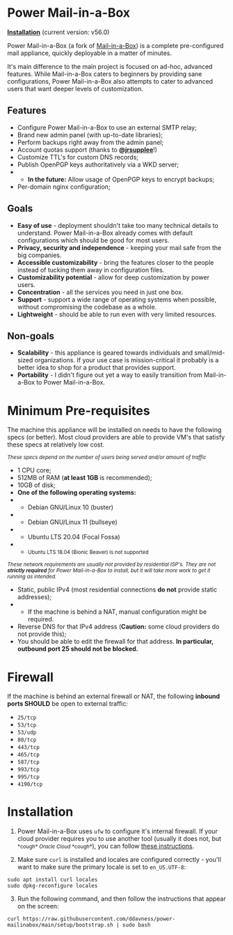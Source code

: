 # Power Mail-in-a-Box
**[Installation](#installation)** (current version: v56.0)

Power Mail-in-a-Box (a fork of [Mail-in-a-Box](https://mailinabox.email/)) is a complete pre-configured mail appliance, quickly deployable in a matter of minutes.

It's main difference to the main project is focused on ad-hoc, advanced features. While Mail-in-a-Box caters to beginners by providing sane configurations, Power Mail-in-a-Box also attempts to cater to advanced users that want deeper levels of customization.

## Features
- Configure Power Mail-in-a-Box to use an external SMTP relay;
- Brand new admin panel (with up-to-date libraries);
- Perform backups right away from the admin panel;
- Account quotas support (thanks to **@[jrsupplee](https://github.com/jrsupplee/mailinabox)**!)
- Customize TTL's for custom DNS records;
- Publish OpenPGP keys authoritatively via a WKD server;
- - **In the future:** Allow usage of OpenPGP keys to encrypt backups;
- Per-domain nginx configuration;

## Goals
- **Easy of use** - deployment shouldn't take too many technical details to understand. Power Mail-in-a-Box already comes with default configurations which should be good for most users.
- **Privacy, security and independence** - keeping your mail safe from the big companies.
- **Accessible customizability** - bring the features closer to the people instead of tucking them away in configuration files.
- **Customizability potential** - allow for deep customization by power users.
- **Concentration** - all the services you need in just one box.
- **Support** - support a wide range of operating systems when possible, without compromising the codebase as a whole.
- **Lightweight** - should be able to run even with very limited resources.

## Non-goals
- **Scalability** - this appliance is geared towards individuals and small/mid-sized organizations. If your use case is mission-critical it probably is a better idea to shop for a product that provides support.
- **Portability** - I didn't figure out yet a way to easily transition from Mail-in-a-Box to Power Mail-in-a-Box.

# Minimum Pre-requisites
The machine this appliance will be installed on needs to have the following specs (or better). Most cloud providers are able to provide VM's that satisfy these specs at relatively low cost.

<small>_These specs depend on the number of users being served and/or amount of traffic_</small>
- 1 CPU core;
- 512MB of RAM (**at least 1GB** is recommended);
- 10GB of disk;
- **One of the following operating systems:**
- - Debian GNU/Linux 10 (buster)
- - Debian GNU/Linux 11 (bullseye)
- - Ubuntu LTS 20.04 (Focal Fossa)
- - <small> Ubuntu LTS 18.04 (Bionic Beaver) is not supported</small>

<small>_These network requirements are usually not provided by residential ISP's. They are not **strictly required** for Power Mail-in-a-Box to install, but it will take more work to get it running as intended._</small>
- Static, public IPv4 (most residential connections **do not** provide static addresses);
- - If the machine is behind a NAT, manual configuration might be required.
- Reverse DNS for that IPv4 address (**Caution:** some cloud providers do not provide this);
- You should be able to edit the firewall for that address. **In particular, outbound port 25 should not be blocked.**

# Firewall
If the machine is behind an external firewall or NAT, the following **inbound ports SHOULD** be open to external traffic:

- `25/tcp`
- `53/tcp`
- `53/udp`
- `80/tcp`
- `443/tcp`
- `465/tcp`
- `587/tcp`
- `993/tcp`
- `995/tcp`
- `4190/tcp`

# Installation

1. Power Mail-in-a-Box uses `ufw` to configure it's internal firewall. If your cloud provider requires you to use another tool (usually it does not, but <small>\*cough\* _Oracle Cloud_ \*cough\*</small>), you can follow [these instructions](https://github.com/ddavness/power-mailinabox/discussions/21).

2. Make sure `curl` is installed and locales are configured correctly - you'll want to make sure the primary locale is set to `en_US.UTF-8`:
```
sudo apt install curl locales
sudo dpkg-reconfigure locales
```

3. Run the following command, and then follow the instructions that appear on the screen:
```
curl https://raw.githubusercontent.com/ddavness/power-mailinabox/main/setup/bootstrap.sh | sudo bash
```
